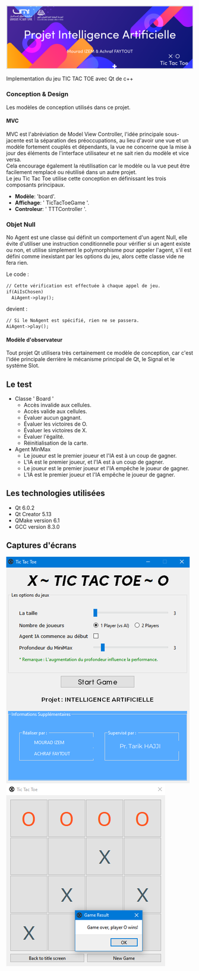![banner](rec/banner-IA-tictactoe.png)

Implementation du jeu TIC TAC TOE avec Qt de c++
### Conception & Design
Les modèles de conception utilisés dans ce projet.

#### MVC
MVC est l'abréviation de Model View Controller, l'idée principale sous-jacente est la séparation des préoccupations, au lieu d'avoir une vue et un modèle fortement couplés et dépendants, la vue ne concerne que la mise à jour des éléments de l'interface utilisateur et ne sait rien du modèle et vice versa.
<br>
Cela encourage également la réutilisation car le modèle ou la vue peut être facilement remplacé ou réutilisé dans un autre projet.<br>
Le jeu Tic Tac Toe utilise cette conception en définissant les trois composants principaux.

- **Modèle**: 'board'.
- **Affichage**:  ' TicTacToeGame '.
- **Controleur**: ' TTTController '.

### Objet Null
No Agent est une classe qui définit un comportement d'un agent Null, elle évite d'utiliser une instruction conditionnelle pour vérifier si un agent existe ou non, et utilise simplement le polymorphisme pour appeler l'agent, s'il est défini comme inexistant par les options du jeu, alors cette classe vide ne fera rien.

Le code :
```
// Cette vérification est effectuée à chaque appel de jeu.
if(AiIsChosen)
  AiAgent->play();
```
devient :
```
// Si le NoAgent est spécifié, rien ne se passera.
AiAgent->play();
```

#### Modèle d'observateur
Tout projet Qt utilisera très certainement ce modèle de conception, car c'est l'idée principale derrière le mécanisme principal de Qt, le Signal et le systéme Slot.


## Le test

- Classe ' Board '
  - Accès invalide aux cellules.
  - Accès valide aux cellules.
  - Évaluer aucun gagnant.
  - Évaluer les victoires de O.
  - Évaluer les victoires de X.
  - Évaluer l'égalité.
  - Réinitialisation de la carte.
- Agent MinMax
  - Le joueur est le premier joueur et l'IA est à un coup de gagner.
  - L'IA est le premier joueur, et l'IA est à un coup de gagner.
  - Le joueur est le premier joueur et l'IA empêche le joueur de gagner.
  - L'IA est le premier joueur et l'IA empêche le joueur de gagner.

## Les technologies utilisées
- Qt 6.0.2
- Qt Creator 5.13
- QMake version 6.1
- GCC version 8.3.0


## Captures d'écrans
![interface-1](rec/titleScreen.png)
![interface-2_4*4](rec/TictactoeGame.png)
